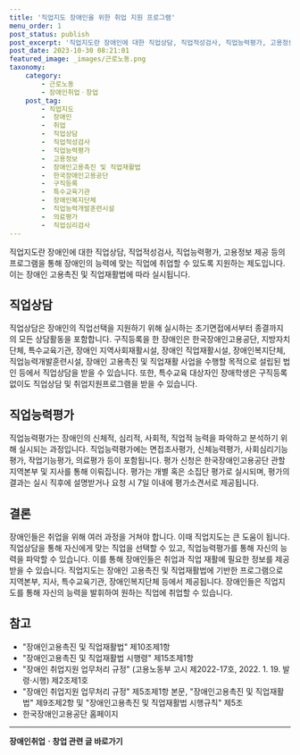 ```yaml
---
title: '직업지도 장애인을 위한 취업 지원 프로그램'
menu_order: 1
post_status: publish
post_excerpt: '직업지도란 장애인에 대한 직업상담, 직업적성검사, 직업능력평가, 고용정보 제공 등의 프로그램을 통해 장애인의 능력에 맞는 직업에 취업할 수 있도록 지원하는 제도입니다. 이는 장애인 고용촉진 및 직업재활법에 따라 실시됩니다.'
post_date: 2023-10-30 08:21:01
featured_image: _images/근로노동.png
taxonomy:
    category:
        - 근로노동
        - 장애인취업ㆍ창업
    post_tag:
        - 직업지도
        -  장애인
        -  취업
        -  직업상담
        -  직업적성검사
        -  직업능력평가
        -  고용정보
        -  장애인고용촉진 및 직업재활법
        -  한국장애인고용공단
        -  구직등록
        -  특수교육기관
        -  장애인복지단체
        -  직업능력개발훈련시설
        -  의료평가
        -  직업심리검사
---
```



직업지도란 장애인에 대한 직업상담, 직업적성검사, 직업능력평가, 고용정보 제공 등의 프로그램을 통해 장애인의 능력에 맞는 직업에 취업할 수 있도록 지원하는 제도입니다. 이는 장애인 고용촉진 및 직업재활법에 따라 실시됩니다.

## 직업상담

직업상담은 장애인의 직업선택을 지원하기 위해 실시하는 초기면접에서부터 종결까지의 모든 상담활동을 포함합니다. 구직등록을 한 장애인은 한국장애인고용공단, 지방자치단체, 특수교육기관, 장애인 지역사회재활시설, 장애인 직업재활시설, 장애인복지단체, 직업능력개발훈련시설, 장애인 고용촉진 및 직업재활 사업을 수행할 목적으로 설립된 법인 등에서 직업상담을 받을 수 있습니다. 또한, 특수교육 대상자인 장애학생은 구직등록 없이도 직업상담 및 취업지원프로그램을 받을 수 있습니다.

## 직업능력평가

직업능력평가는 장애인의 신체적, 심리적, 사회적, 직업적 능력을 파악하고 분석하기 위해 실시되는 과정입니다. 직업능력평가에는 면접조사평가, 신체능력평가, 사회심리기능평가, 작업기능평가, 의료평가 등이 포함됩니다. 평가 신청은 한국장애인고용공단 관할 지역본부 및 지사를 통해 이뤄집니다. 평가는 개별 혹은 소집단 평가로 실시되며, 평가의 결과는 실시 직후에 설명받거나 요청 시 7일 이내에 평가소견서로 제공됩니다.

## 결론

장애인들은 취업을 위해 여러 과정을 거쳐야 합니다. 이때 직업지도는 큰 도움이 됩니다. 직업상담을 통해 자신에게 맞는 직업을 선택할 수 있고, 직업능력평가를 통해 자신의 능력을 파악할 수 있습니다. 이를 통해 장애인들은 취업과 직업 재활에 필요한 정보를 제공받을 수 있습니다. 직업지도는 장애인 고용촉진 및 직업재활법에 기반한 프로그램으로 지역본부, 지사, 특수교육기관, 장애인복지단체 등에서 제공됩니다. 장애인들은 직업지도를 통해 자신의 능력을 발휘하여 원하는 직업에 취업할 수 있습니다.

## 참고
- "장애인고용촉진 및 직업재활법" 제10조제1항
- "장애인고용촉진 및 직업재활법 시행령" 제15조제1항
- "장애인 취업지원 업무처리 규정" (고용노동부 고시 제2022-17호, 2022. 1. 19. 발령·시행) 제2조제1호
- "장애인 취업지원 업무처리 규정" 제5조제1항 본문, "장애인고용촉진 및 직업재활법" 제9조제2항 및 "장애인고용촉진 및 직업재활법 시행규칙" 제5조
- 한국장애인고용공단 홈페이지
<!-- wp:separator -->
<hr class="wp-block-separator has-alpha-channel-opacity"/>
<!-- /wp:separator -->

<!-- wp:group {"backgroundColor":"base","layout":{"type":"constrained"}} -->
<div class="wp-block-group has-base-background-color has-background"><!-- wp:paragraph {"align":"center","fontSize":"medium"} -->
<p class="has-text-align-center has-large-font-size"><strong>장애인취업ㆍ창업 관련 글 바로가기</strong></p>
<!-- /wp:paragraph -->


<!-- wp:latest-posts
{"categories":[{"id":12749,"count":19,"description":"","link":"https://uknowlaw.com/category/%ec%9e%a5%ec%95%a0%ec%9d%b8%ec%b7%a8%ec%97%85%e3%86%8d%ec%b0%bd%ec%97%85/","name":"장애인취업ㆍ창업","slug":"장애인취업ㆍ창업","taxonomy":"category","parent":0,"meta":[],"_links":{"self":[{"href":"https://uknowlaw.com/wp-json/wp/v2/categories/12749"}],"collection":[{"href":"https://uknowlaw.com/wp-json/wp/v2/categories"}],"about":[{"href":"https://uknowlaw.com/wp-json/wp/v2/taxonomies/category"}],"wp:post_type":[{"href":"https://uknowlaw.com/wp-json/wp/v2/posts?categories=12749"}],"curies":[{"name":"wp","href":"https://api.w.org/{rel}","templated":true}]}}],"postsToShow":100,"excerptLength":28,"postLayout":"grid","columns":2,"featuredImageAlign":"left","featuredImageSizeSlug":"large","fontSize":18px} /--></div>
<!-- /wp:group -->